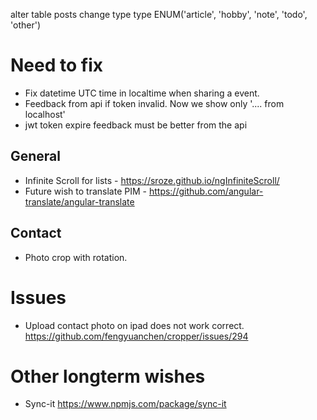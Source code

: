 alter table posts change type type ENUM('article', 'hobby', 'note', 'todo', 'other')

# Need to fix
- Fix datetime UTC time in localtime when sharing a event.
- Feedback from api if token invalid. Now we show only '.... from localhost'
- jwt token expire feedback must be better from the api

## General 
- Infinite Scroll for lists - https://sroze.github.io/ngInfiniteScroll/
- Future wish to translate PIM - https://github.com/angular-translate/angular-translate

## Contact 
- Photo crop with rotation.

# Issues
- Upload contact photo on ipad does not work correct.
  https://github.com/fengyuanchen/cropper/issues/294

# Other longterm wishes

- Sync-it https://www.npmjs.com/package/sync-it


